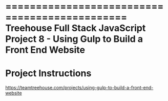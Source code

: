 ==============================================
Treehouse Full Stack JavaScript
Project 8 - Using Gulp to Build a Front End Website
==============================================

Project Instructions
=====

https://teamtreehouse.com/projects/using-gulp-to-build-a-front-end-website
